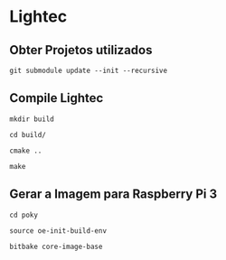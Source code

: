 # Lightec

## Obter Projetos utilizados

`git submodule update --init --recursive`


## Compile Lightec

`mkdir build`

`cd build/`

`cmake ..`

`make`


## Gerar a Imagem para Raspberry Pi 3

`cd poky`

`source oe-init-build-env`

`bitbake core-image-base`

